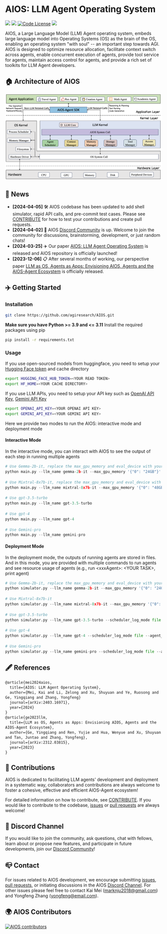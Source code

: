 # AIOS: LLM Agent Operating System

<a href='https://arxiv.org/abs/2403.16971'><img src='https://img.shields.io/badge/Paper-PDF-red'></a>
<a href='https://arxiv.org/abs/2312.03815'><img src='https://img.shields.io/badge/Paper-PDF-blue'></a>
[![Code License](https://img.shields.io/badge/Code%20License-MIT-green.svg)](https://github.com/agiresearch/AIOS/blob/main/LICENSE)
<a href='https://discord.gg/aUg3b2Kd'><img src='https://img.shields.io/badge/Community-Discord-8A2BE2'></a>

AIOS, a Large Language Model (LLM) Agent operating system, embeds large language model into Operating Systems (OS) as the brain of the OS, enabling an operating system "with soul" -- an important step towards AGI. AIOS is designed to optimize resource allocation, facilitate context switch across agents, enable concurrent execution of agents, provide tool service for agents, maintain access control for agents, and provide a rich set of toolkits for LLM Agent developers.


## 🏠 Architecture of AIOS
<p align="center">
<img src="images/AIOS-Architecture.png">
</p>


## 📰 News
- **[2024-04-05]** 🛠️ AIOS codebase has been updated to add shell simulator, rapid API calls, and pre-commit test cases. Please see [CONTRIBUTE](https://github.com/agiresearch/AIOS/blob/main/CONTRIBUTE.md) for how to test your contributions and create pull requests.
- **[2024-04-02]** 🌟 AIOS [Discord Community](https://discord.gg/aUg3b2Kd) is up. Welcome to join the community for discussions, brainstorming, development, or just random chats!
- **[2024-03-25]** ✈️ Our paper [AIOS: LLM Agent Operating System](https://arxiv.org/abs/2403.16971) is released and AIOS repository is officially launched!
- **[2023-12-06]** 📋 After several months of working, our perspective paper [LLM as OS, Agents as Apps: Envisioning AIOS, Agents and the AIOS-Agent Ecosystem](https://arxiv.org/abs/2312.03815) is officially released.

## ✈️ Getting Started

### Installation
```bash
git clone https://github.com/agiresearch/AIOS.git
```
**Make sure you have Python >= 3.9 and <= 3.11**
Install the required packages using pip
```bash
pip install -r requirements.txt
```

### Usage
If you use open-sourced models from huggingface, you need to setup your [Hugging Face token](https://huggingface.co/settings/tokens) and cache directory
```bash
export HUGGING_FACE_HUB_TOKEN=<YOUR READ TOKEN>
export HF_HOME=<YOUR CACHE DIRECTORY>
```
If you use LLM APIs, you need to setup your API key such as [OpenAI API Key](https://platform.openai.com/api-keys), [Gemini API Key](https://aistudio.google.com/app/apikey)
```bash
export OPENAI_API_KEY=<YOUR OPENAI API KEY>
export GEMINI_API_KEY=<YOUR GEMINI API KEY>
```

Here we provide two modes to run the AIOS: interactive mode and deployment mode
#### Interactive Mode
In the interactive mode, you can interact with AIOS to see the output of each step in running multiple agents
```python
# Use Gemma-2b-it, replace the max_gpu_memory and eval_device with your own and run
python main.py --llm_name gemma-2b-it --max_gpu_memory '{"0": "24GB"}' --eval_device "cuda:0" --max_new_tokens 256

# Use Mixtral-8x7b-it, replace the max_gpu_memory and eval_device with your own and run
python main.py --llm_name mixtral-8x7b-it --max_gpu_memory '{"0": "48GB", "1": "48GB", "2": "48GB"}' --eval_device "cuda:0" --max_new_tokens 256

# Use gpt-3.5-turbo
python main.py --llm_name gpt-3.5-turbo

# Use gpt-4
python main.py --llm_name gpt-4

# Use Gemini-pro
python main.py --llm_name gemini-pro
```
#### Deployment Mode
In the deployment mode, the outputs of running agents are stored in files. And in this mode, you are provided with multiple commands to run agents and see resource usage of agents (e.g., run \<xxxAgent\>: \<YOUR TASK\>, print agent)
```python
# Use Gemma-2b-it, replace the max_gpu_memory and eval_device with your own and run
python simulator.py --llm_name gemma-2b-it --max_gpu_memory '{"0": "24GB"}' --eval_device "cuda:0" --max_new_tokens 256 --scheduler_log_mode file --agent_log_mode file

# Use Mixtral-8x7b-it
python simulator.py --llm_name mixtral-8x7b-it --max_gpu_memory '{"0": "48GB", "1": "48GB", "2": "48GB"}' --eval_device "cuda:0" --max_new_tokens 256 --scheduler_log_mode file --agent_log_mode file

# Use gpt-3.5-turbo
python simulator.py --llm_name gpt-3.5-turbo --scheduler_log_mode file --agent_log_mode file

# Use gpt-4
python simulator.py --llm_name gpt-4 --scheduler_log_mode file --agent_log_mode file

# Use Gemini-pro
python simulator.py --llm_name gemini-pro --scheduler_log_mode file --agent_log_mode file
```

## 🖋️ References
```
@article{mei2024aios,
  title={AIOS: LLM Agent Operating System},
  author={Mei, Kai and Li, Zelong and Xu, Shuyuan and Ye, Ruosong and Ge, Yingqiang and Zhang, Yongfeng}
  journal={arXiv:2403.16971},
  year={2024}
}
@article{ge2023llm,
  title={LLM as OS, Agents as Apps: Envisioning AIOS, Agents and the AIOS-Agent Ecosystem},
  author={Ge, Yingqiang and Ren, Yujie and Hua, Wenyue and Xu, Shuyuan and Tan, Juntao and Zhang, Yongfeng},
  journal={arXiv:2312.03815},
  year={2023}
}
```

## 🚀 Contributions
AIOS is dedicated to facilitating LLM agents' development and deployment in a systematic way, collaborators and contributions are always welcome to foster a cohesive, effective and efficient AIOS-Agent ecosystem!

For detailed information on how to contribute, see [CONTRIBUTE](https://github.com/agiresearch/AIOS/blob/main/CONTRIBUTE.md). If you would like to contribute to the codebase, [issues](https://github.com/agiresearch/AIOS/issues) or [pull requests](https://github.com/agiresearch/AIOS/pulls) are always welcome!

## 🌟 Discord Channel
If you would like to join the community, ask questions, chat with fellows, learn about or propose new features, and participate in future developments, join our [Discord Community](https://discord.gg/aUg3b2Kd)!

## 📪 Contact

For issues related to AIOS development, we encourage submitting [issues](https://github.com/agiresearch/AIOS/issues), [pull requests](https://github.com/agiresearch/AIOS/pulls), or initiating discussions in the AIOS [Discord Channel](https://discord.gg/aUg3b2Kd). For other issues please feel free to contact Kai Mei (marknju2018@gmail.com) and Yongfeng Zhang (yongfeng@email.com).

## 🌍 AIOS Contributors
[![AIOS contributors](https://contrib.rocks/image?repo=agiresearch/AIOS&max=100)](https://github.com/agiresearch/AIOS/graphs/contributors)
